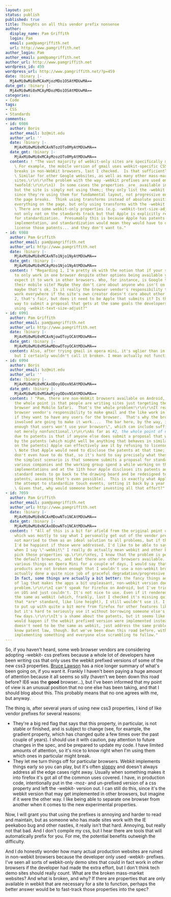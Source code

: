 ```yaml
---
layout: post
status: publish
published: true
title: Thoughts on all this vendor prefix nonsense
author:
  display_name: Pam Griffith
  login: Pam
  email: pam@pamgriffith.net
  url: http://www.pamgriffith.net
author_login: Pam
author_email: pam@pamgriffith.net
author_url: http://www.pamgriffith.net
wordpress_id: 459
wordpress_url: http://www.pamgriffith.net/?p=459
date: !binary |-
  MjAxMi0wMi0xMCAxMjozMDo1OSAtMDUwMA==
date_gmt: !binary |-
  MjAxMi0wMi0xMCAyMDozMDo1OSAtMDUwMA==
categories:
- Code
tags:
- CSS
- Standards
comments:
- id: 6986
  author: Boris
  author_email: bz@mit.edu
  author_url: ''
  date: !binary |-
    MjAxMi0wMi0xMCAxNTozOTo0MyAtMDUwMA==
  date_gmt: !binary |-
    MjAxMi0wMi0xMCAyMzozOTo0MyAtMDUwMA==
  content: ! "The vast majority of webkit-only sites are specifically mobile-targeted.
    \ For example, the mobile version of gmail uses webkit-specific CSS all over and
    breaks in non-WebKit browsers, last I checked.  Is that sufficiently mass-market?
    \ Similar for other Google websites, as well as many other mass-market mobile
    sites.\r\n\r\nThe problem with the way -webkit prefixes are used on mobile is
    twofold:\r\n\r\n1)  In some cases the properties _are_ available in other browsers
    but the site is simply not using them;; they only list the -webkit version.  And
    since they're using them for fundamental layout, not progressive enhancement,
    the page breaks.  Think using transforms instead of absolute positioning to position
    everything on the page, but only using transforms with the -webkit prefix.\r\n\r\n2)
    \ There are some webkit-only properties (e.g. -webkit-text-size-adjust) that are
    not only not on the standards track but that Apple is explicitly refusing to submit
    for standardization.  Presumably this is because Apple has patents covering the
    implementation, and standardization would mean they would have to disclose and
    license those patents... and they don't want to."
- id: 6988
  author: Pam Griffith
  author_email: pam@pamgriffith.net
  author_url: http://www.pamgriffith.net
  date: !binary |-
    MjAxMi0wMi0xMCAxNTo1Njo1NyAtMDUwMA==
  date_gmt: !binary |-
    MjAxMi0wMi0xMCAyMzo1Njo1NyAtMDUwMA==
  content: ! "Regarding 1, I'm pretty ok with the notion that if your site is coded
    to only work in one browser despite other options being available you shouldn't
    expect it to work in other browsers. Who, for instance, is Google targetting with
    their mobile site? Maybe they don't care about anyone who isn't on Android, and
    maybe that's ok. Is it really the browser vendor's responsibility to make sites
    work everywhere if the site's own creator doesn't care about other audiences?\r\n\r\nFor
    2, that's fair, but does it need to be Apple that submits it? Is there some other
    way to submit a proposal that gets at the same goals the developers have when
    using -webkit-text-size-adjust?"
- id: 6991
  author: Pam Griffith
  author_email: pam@pamgriffith.net
  author_url: http://www.pamgriffith.net
  date: !binary |-
    MjAxMi0wMi0xMCAxNjowOToyOCAtMDUwMA==
  date_gmt: !binary |-
    MjAxMi0wMi0xMSAwMDowOToyOCAtMDUwMA==
  content: Also, after trying gmail in opera mini, it's uglier than in mobile safari
    but I certainly wouldn't call it broken. I mean actually not functional.
- id: 6994
  author: Boris
  author_email: bz@mit.edu
  author_url: ''
  date: !binary |-
    MjAxMi0wMi0xMCAxODoyODoxNSAtMDUwMA==
  date_gmt: !binary |-
    MjAxMi0wMi0xMSAwMjoyODoxNSAtMDUwMA==
  content: ! "Pam, there are non-WebKit browsers available on Android, but of course
    the whole point is that people are writing sites just targeting the default Android
    browser and Mobile Safari.  That's the whole problem!\r\n\r\nIt really is the
    browser vendor's responsibility to make gmail and the like work in their browser
    if they want to have any users for the browser.  That's why the browser vendors
    involved are going to make it work....  The bar here, by the way, is \"broken
    enough that users won't use your browser\", which can include sufficiently ugly,
    not merely nonfunctional.\r\n\r\nAs far as #2, the whole point of not submitting
    due to patents is that if anyone else does submit a proposal that would be covered
    by the patents (which might well be anything that behaves in similar ways depending
    on the patents) Apple can effectively axe it by refusing to license the patents.
    \ Note that Apple would need to disclose the patents at that time; so far they
    don't even have to do that, so it's hard to say precisely what these patents cover.\r\n\r\nSo
    the simplest scenario is that someone submits a proposal for standardization;
    various companies and the working group spend a while working on the spec and
    implementations and at the 11th hour Apple discloses its patents and says the
    standard needs to go back to the drawing board and be redesigned to avoid the
    patents, assuming that's even possible).  This is exactly what Apple did with
    the attempt to standardize touch events, setting it back by a year or more...
    \ Given that, why would someone bother investing all that effort?"
- id: 7059
  author: Pam Griffith
  author_email: pam@pamgriffith.net
  author_url: http://www.pamgriffith.net
  date: !binary |-
    MjAxMi0wMi0xNCAxMDowNTo1NCAtMDUwMA==
  date_gmt: !binary |-
    MjAxMi0wMi0xNCAxODowNTo1NCAtMDUwMA==
  content: ! "All of this is a bit far afield from the original point of the post,
    which was mostly to say what I personally get out of the vendor prefixes. I am
    not married to them as an ideal solution to all problems, but if there is an alternative
    I'd be happiest if those were addressed. I'd like to be able to say, maybe, that
    when I say \"-webkit\" I really do actually mean webkit and other browsers shouldn't
    pick those properties up.\r\n\r\nYes, I know that the problem is people are targetting
    the default browsers, and that there are other browsers available. And after trying
    various things on Opera Mini for a couple of days, I would say that no, Google
    products are not broken enough that I wouldn't use a non-webkit browser. They've
    actually done a quite nice job of graceful degradation/progressive enhancement.
    In fact, some things are actually a bit better: the fancy things add just a bit
    of lag that makes the apps a bit unpleasant, non-webkit version doesn't have that
    problem.\r\n\r\nI can't speak for Firefox on Android, but I've tried to love Opera
    on iOS and just couldn't. It's not nice to use. Even if it rendered things exactly
    the same as webkit (which, frankly, last I checked it's missing quite a few things
    that *are* standard, like line height), I still wouldn't use it. I'd be willing
    to put up with quite a bit more from firefox for other features like syncing,
    but it's hard to seriously use it without borrowing someone else's phone for a
    few days.\r\n\r\nIt's a shame about the patents, but it seems like the same problem
    would happen if the webkit prefixed version were implemented instead? Or the standard
    doesn't need to be the same as webkit, just address the same problem? I don't
    know patent law, though. But we've been down this road before, with one vendor
    implementing something and everyone else scrambling to follow."
---
```

<p>So, if you haven't heard, some web browser vendors are considering adopting -webkit- css prefixes because a whole lot of developers have been writing css that only uses the webkit prefixed versions of some of the new css3 properties. <a href="http://www.brucelawson.co.uk/2012/on-the-vendor-prefixes-problem/">Bruce Lawson</a> has a nice longer summary of what's been going on, if you want it. Frankly I haven't been paying a huge amount of attention because it all seems so silly (haven't we been down this road before? IE6 was the <strong>good</strong> browser...), but I've been informed that my point of view is an unusual position that no one else has been taking, and that I should blog about this. This probably means that no one agrees with me, but anyway.</p>
<p>The thing is, after several years of using new css3 properties, I kind of like vendor prefixes for several reasons:</p>
<ul>
<li>They're a big red flag that says that this property, in particular, is not stable or finished, and is subject to change (see, for example, the gradient property, which has changed quite a few times over the past couple of years). I should use it with caution, pay attention to future changes in the spec, and be prepared to update my code. I have limited amounts of attention, so it's nice to know right when I'm using them which ones in particular might break.</li>
<li>They let me turn things off for particular browsers. Webkit implements things early so you can play, but it's often <a href="http://www.pamgriffith.net/blog/html5-css3-and-the-great-css-off">sloppy</a> and doesn't always address all the edge cases right away. Usually when something makes it into firefox it's got all of the common uses covered. I have, in production code, intentionally put in the -moz- and un-prefixed version of a css property and left the -webkit- version out. I can still do this, since it's the webkit version that may get implemented in other browsers, but imagine if it were the other way. I like being able to separate one browser from another when it comes to the new experimental properties.</li>
</ul>
<p>Now, I will grant you that using the prefixes is annoying and harder to read and maintain, but as someone who has made sites work with the IE peekaboo bug and other nasties, it really isn't that hard. Annoying, but really not that bad. And I don't compile my css, but I hear there are tools that will automatically prefix for you. For me, the potential benefits outweigh the difficulty.</p>
<p>And I do honestly wonder how many actual production websites are ruined in non-webkit browsers because the developer only used -webkit- prefixes. I've seen all sorts of webkit-only demo sites that could in fact work in other browsers if the developer had made the extra effort, but I don't think tech demo sites should really count. What are the broken mass-market websites? And what is broken, and why? If there are properties that are only available in webkit that are necessary for a site to function, perhaps the better answer would be to fast-track those properties into the spec?</p>
<div id="_mcePaste" style="position: absolute; left: -10000px; top: 0px; width: 1px; height: 1px; overflow: hidden;">http://www.pamgriffith.net/blog/html5-css3-and-the-great-css-off annoying</div>
